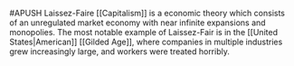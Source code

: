 #APUSH
Laissez-Faire [[Capitalism]] is a economic theory which consists of an unregulated market economy with near infinite expansions and monopolies. The most notable example of Laissez-Fair is in the [[United States|American]] [[Gilded Age]], where companies in multiple industries grew increasingly large, and workers were treated horribly.